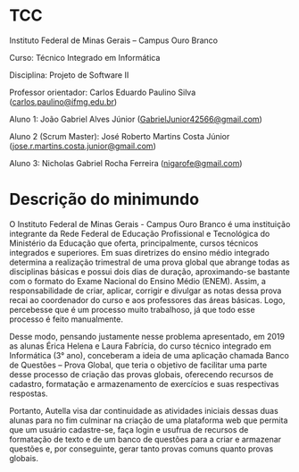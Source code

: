 # TCC
Instituto Federal de Minas Gerais – Campus Ouro Branco

Curso: Técnico Integrado em Informática

Disciplina: Projeto de Software II

Professor orientador: Carlos Eduardo Paulino Silva (carlos.paulino@ifmg.edu.br)

Aluno 1: João Gabriel Alves Júnior (GabrielJunior42566@gmail.com)

Aluno 2 (Scrum Master): José Roberto Martins Costa Júnior (jose.r.martins.costa.junior@gmail.com)

Aluno 3: Nicholas Gabriel Rocha Ferreira (nigarofe@gmail.com)

# Descrição do minimundo 
O Instituto Federal de Minas Gerais - Campus Ouro Branco é uma instituição integrante da Rede Federal de Educação Profissional e Tecnológica do Ministério da Educação que oferta, principalmente, cursos técnicos integrados e superiores. Em suas diretrizes do ensino médio integrado determina a realização trimestral de uma prova global que abrange todas as disciplinas básicas e possui dois dias de duração, aproximando-se bastante com o formato do Exame Nacional do Ensino Médio (ENEM).  Assim, a responsabilidade de criar, aplicar, corrigir e divulgar as notas dessa prova recai ao coordenador do curso e aos professores das áreas básicas. Logo, percebesse que é um processo muito trabalhoso, já que todo esse processo é feito manualmente. 

 

Desse modo, pensando justamente nesse problema apresentado, em 2019 as alunas Érica Helena e Laura Fabrícia, do curso técnico integrado em Informática (3° ano), conceberam a ideia de uma aplicação chamada Banco de Questões – Prova Global, que teria o objetivo de facilitar uma parte desse processo de criação das provas globais, oferecendo recursos de cadastro, formatação e armazenamento de exercícios e suas respectivas respostas. 

 

Portanto, Autella visa dar continuidade as atividades iniciais dessas duas alunas para no fim culminar na criação de uma plataforma web que permita que um usuário cadastre-se, faça login e usufrua de recursos de formatação de texto e de um banco de questões para a criar e armazenar questões e, por conseguinte, gerar tanto provas comuns quanto provas globais. 
